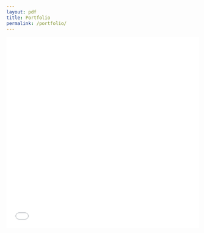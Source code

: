 ```yaml
---
layout: pdf
title: Portfolio
permalink: /portfolio/
---
```

<iframe src="portfolio/index.html" width="100%" height="500px" style="border:none;"></iframe>